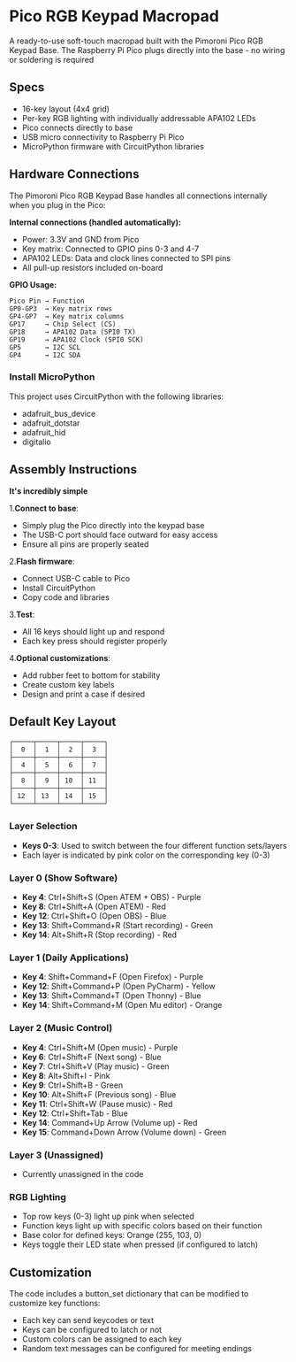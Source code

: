 # Pico RGB Keypad Macropad

A ready-to-use soft-touch macropad built with the Pimoroni Pico RGB Keypad Base. The Raspberry Pi Pico plugs directly into the base - no wiring or soldering is required

## Specs

- 16-key layout (4x4 grid)
- Per-key RGB lighting with individually addressable APA102 LEDs
- Pico connects directly to base
- USB micro connectivity to Raspberry Pi Pico
- MicroPython firmware with CircuitPython libraries


## Hardware Connections

The Pimoroni Pico RGB Keypad Base handles all connections internally when you plug in the Pico:

**Internal connections (handled automatically):**
- Power: 3.3V and GND from Pico
- Key matrix: Connected to GPIO pins 0-3 and 4-7
- APA102 LEDs: Data and clock lines connected to SPI pins
- All pull-up resistors included on-board

**GPIO Usage:**
```
Pico Pin → Function
GP0-GP3  → Key matrix rows
GP4-GP7  → Key matrix columns  
GP17     → Chip Select (CS)
GP18     → APA102 Data (SPI0 TX)
GP19     → APA102 Clock (SPI0 SCK)
GP5      → I2C SCL
GP4      → I2C SDA
```


### Install MicroPython

This project uses CircuitPython with the following libraries:
- adafruit_bus_device
- adafruit_dotstar
- adafruit_hid
- digitalio


## Assembly Instructions

**It's incredibly simple**

1.**Connect to base**:
   - Simply plug the Pico directly into the keypad base
   - The USB-C port should face outward for easy access
   - Ensure all pins are properly seated

2.**Flash firmware**:
   - Connect USB-C cable to Pico
   - Install CircuitPython
   - Copy code and libraries

3.**Test**:
   - All 16 keys should light up and respond
   - Each key press should register properly

4.**Optional customizations**:
   - Add rubber feet to bottom for stability
   - Create custom key labels
   - Design and print a case if desired

## Default Key Layout

```
┌─────┬─────┬─────┬─────┐
│  0  │  1  │  2  │  3  │
├─────┼─────┼─────┼─────┤
│  4  │  5  │  6  │  7  │
├─────┼─────┼─────┼─────┤
│  8  │  9  │ 10  │ 11  │
├─────┼─────┼─────┼─────┤
│ 12  │ 13  │ 14  │ 15  │
└─────┴─────┴─────┴─────┘
```

### Layer Selection
- **Keys 0-3**: Used to switch between the four different function sets/layers
- Each layer is indicated by pink color on the corresponding key (0-3)

### Layer 0 (Show Software)
- **Key 4**: Ctrl+Shift+S (Open ATEM + OBS) - Purple
- **Key 8**: Ctrl+Shift+A (Open ATEM) - Red
- **Key 12**: Ctrl+Shift+O (Open OBS) - Blue
- **Key 13**: Shift+Command+R (Start recording) - Green
- **Key 14**: Alt+Shift+R (Stop recording) - Red

### Layer 1 (Daily Applications)
- **Key 4**: Shift+Command+F (Open Firefox) - Purple
- **Key 12**: Shift+Command+P (Open PyCharm) - Yellow
- **Key 13**: Shift+Command+T (Open Thonny) - Blue
- **Key 14**: Shift+Command+M (Open Mu editor) - Orange

### Layer 2 (Music Control)
- **Key 4**: Ctrl+Shift+M (Open music) - Purple
- **Key 6**: Ctrl+Shift+F (Next song) - Blue
- **Key 7**: Ctrl+Shift+V (Play music) - Green
- **Key 8**: Alt+Shift+I - Pink
- **Key 9**: Ctrl+Shift+B - Green
- **Key 10**: Alt+Shift+F (Previous song) - Blue
- **Key 11**: Ctrl+Shift+W (Pause music) - Red
- **Key 12**: Ctrl+Shift+Tab - Blue
- **Key 14**: Command+Up Arrow (Volume up) - Red
- **Key 15**: Command+Down Arrow (Volume down) - Green

### Layer 3 (Unassigned)
- Currently unassigned in the code

### RGB Lighting
- Top row keys (0-3) light up pink when selected
- Function keys light up with specific colors based on their function
- Base color for defined keys: Orange (255, 103, 0)
- Keys toggle their LED state when pressed (if configured to latch)

## Customization

The code includes a button_set dictionary that can be modified to customize key functions:
- Each key can send keycodes or text
- Keys can be configured to latch or not
- Custom colors can be assigned to each key
- Random text messages can be configured for meeting endings